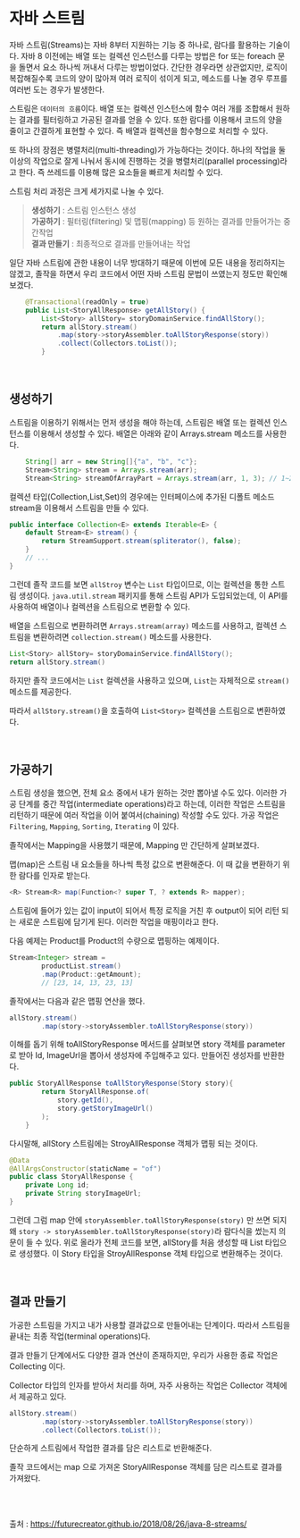 # 자바 스트림

자바 스트림(Streams)는 자바 8부터 지원하는 기능 중 하나로, 람다를 활용하는 기술이다.
자바 8 이전에는 배열 또는 컬렉션 인스턴스를 다루는 방법은 for 또는 foreach 문을 돌면서
요소 하나씩 꺼내서 다루는 방법이었다. 간단한 경우라면 상관없지만, 로직이 복잡해질수록
코드의 양이 많아져 여러 로직이 섞이게 되고, 메소드를 나눌 경우 루프를 여러번 도는 경우가 발생한다.

스트림은 `데이터의 흐름`이다. 배열 또는 컬렉션 인스턴스에 함수 여러 개를 조합해서 원하는 결과를 필터링하고
가공된 결과를 얻을 수 있다. 또한 람다를 이용해서 코드의 양을 줄이고 간결하게 표현할 수 있다.
즉 배열과 컬렉션을 함수형으로 처리할 수 있다.

또 하나의 장점은 병렬처리(multi-threading)가 가능하다는 것이다.
하나의 작업을 둘 이상의 작업으로 잘게 나눠서 동시에 진행하는 것을 병렬처리(parallel processing)라고 한다.
즉 쓰레드를 이용해 많은 요소들을 빠르게 처리할 수 있다.

스트림 처리 과정은 크게 세가지로 나눌 수 있다.
> **생성하기** : 스트림 인스턴스 생성 <br>
> **가공하기** : 필터링(filtering) 및 맵핑(mapping) 등 원하는 결과를 만들어가는 중간작업 <br>
> **결과 만들기** : 최종적으로 결과를 만들어내는 작업

일단 자바 스트림에 관한 내용이 너무 방대하기 때문에 이번에 모든 내용을 정리하지는 않겠고,
졸작을 하면서 우리 코드에서 어떤 자바 스트림 문법이 쓰였는지 정도만 확인해보겠다.

```java
    @Transactional(readOnly = true)
    public List<StoryAllResponse> getAllStory() {
        List<Story> allStory= storyDomainService.findAllStory();
        return allStory.stream()
            .map(story->storyAssembler.toAllStoryResponse(story))
            .collect(Collectors.toList());
        }
```

<br>

## 생성하기

스트림을 이용하기 위해서는 먼저 생성을 해야 하는데, 스트림은 배열 또는 컬렉션 인스턴스를 이용해서
생성할 수 있다. 배열은 아래와 같이 Arrays.stream 메소드를 사용한다.

```java
    String[] arr = new String[]{"a", "b", "c"};
    Stream<String> stream = Arrays.stream(arr);
    Stream<String> streamOfArrayPart = Arrays.stream(arr, 1, 3); // 1~2 요소 [b, c]
```

컬렉션 타입(Collection,List,Set)의 경우에는 인터페이스에 추가된 디폴트 메소드
stream을 이용해서 스트림을 만들 수 있다.

```java
public interface Collection<E> extends Iterable<E> {
    default Stream<E> stream() {
        return StreamSupport.stream(spliterator(), false);
    }
    // ...
}
```

그런데 졸작 코드를 보면  `allStroy` 변수는 `List` 타입이므로, 이는 컬렉션을 통한 스트림 생성이다.
`java.util.stream` 패키지를 통해 스트림 API가 도입되었는데, 
이 API를 사용하여 배열이나 컬렉션을 스트림으로 변환할 수 있다.

배열을 스트림으로 변환하려면 `Arrays.stream(array)` 메소드를 사용하고,
컬렉션 스트림을 변환하려면 `collection.stream()` 메소드를 사용한다.

```java
List<Story> allStory= storyDomainService.findAllStory();
return allStory.stream()
```

하지만 졸작 코드에서는 `List` 컬렉션을 사용하고 있으며, `List`는 자체적으로 `stream()` 메소드를 제공한다.

따라서 `allStory.stream()`을 호출하여 `List<Story>` 컬렉션을 스트림으로 변환하였다.

<br>

## 가공하기

스트림 생성을 했으면, 전체 요소 중에서 내가 원하는 것만 뽑아낼 수도 있다. 이러한 가공 단계를 중간 작업(intermediate operations)라고 하는데,
이러한 작업은 스트림을 리턴하기 때문에 여러 작업을 이어 붙여서(chaining) 작성할 수도 있다.
가공 작업은 `Filtering`, `Mapping`, `Sorting`, `Iterating` 이 있다.

졸작에서는 Mapping을 사용했기 때문에, Mapping 만 간단하게 살펴보겠다.

맵(map)은 스트림 내 요소들을 하나씩 특정 값으로 변환해준다. 이 때 값을 변환하기 위한 람다를 인자로 받는다.

```java
<R> Stream<R> map(Function<? super T, ? extends R> mapper);
```

스트림에 들어가 있는 값이 input이 되어서 특정 로직을 거친 후 output이 되어 리턴 되는 새로운 스트림에 담기게 된다.
이러한 작업을 매핑이라고 한다.

다음 예제는 Product를 Product의 수량으로 맵핑하는 예제이다.
```java
Stream<Integer> stream =
        productList.stream()
        .map(Product::getAmount);
        // [23, 14, 13, 23, 13]
```

졸작에서는 다음과 같은 맵핑 연산을 했다.

```java
allStory.stream()
        .map(story->storyAssembler.toAllStoryResponse(story))
```

이해를 돕기 위해 toAllStoryResponse 메서드를 살펴보면 story 객체를 parameter로 받아 
Id, ImageUrl을 뽑아서 생성자에 주입해주고 있다. 만들어진 생성자를 반환한다.

```java
public StoryAllResponse toAllStoryResponse(Story story){
        return StoryAllResponse.of(
            story.getId(),
            story.getStoryImageUrl()
        );
    }
```

다시말해, allStory 스트림에는 StroyAllResponse 객체가 맵핑 되는 것이다.

```java
@Data
@AllArgsConstructor(staticName = "of")
public class StoryAllResponse {
    private Long id;
    private String storyImageUrl;
}
```

그런데 그럼 map 안에 `storyAssembler.toAllStoryResponse(story)` 만 쓰면 되지 왜 `story -> storyAssembler.toAllStoryResponse(story)`라
람다식을 썼는지 의문이 들 수 있다. 위로 올라가 전체 코드를 보면, allStory를 처음 생성할 때 List<Story> 타입으로 생성했다.
이 Story 타입을 StroyAllResponse 객체 타입으로 변환해주는 것이다.

<br>

## 결과 만들기

가공한 스트림을 가지고 내가 사용할 결과값으로 만들어내는 단계이다. 따라서 스트림을 끝내는 최종 작업(terminal operations)다.

결과 만들기 단계에서도 다양한 결과 연산이 존재하지만, 우리가 사용한 종료 작업은 Collecting 이다.

Collector 타입의 인자를 받아서 처리를 하며, 자주 사용하는 작업은 Collector 객체에서 제공하고 있다.

```java
allStory.stream()
        .map(story->storyAssembler.toAllStoryResponse(story))
        .collect(Collectors.toList());
```

단순하게 스트림에서 작업한 결과를 담은 리스트로 반환해준다. 

졸작 코드에서는 map 으로 가져온 StoryAllResponse 객체를 담은 리스트로 결과를 가져왔다.

<br>
<br>

출처 : https://futurecreator.github.io/2018/08/26/java-8-streams/